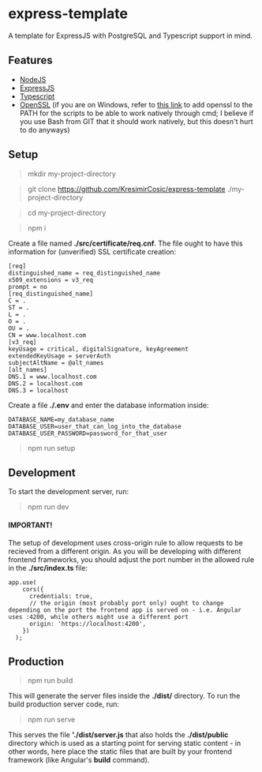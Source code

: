 # express-template

A template for ExpressJS with PostgreSQL and Typescript support in mind.

## Features

- [NodeJS](https://nodejs.org/en/)
- [ExpressJS](https://expressjs.com/)
- [Typescript](https://www.typescriptlang.org/)
- [OpenSSL](https://www.openssl.org/) (if you are on Windows, refer to [this link](https://medium.com/swlh/installing-openssl-on-windows-10-and-updating-path-80992e26f6a1) to add openssl to the PATH for the scripts to be able to work natively through cmd; I believe if you use Bash from GIT that it should work natively, but this doesn't hurt to do anyways)

## Setup

> mkdir my-project-directory

> git clone https://github.com/KresimirCosic/express-template ./my-project-directory

> cd my-project-directory

> npm i

Create a file named **./src/certificate/req.cnf**. The file ought to have this information for (unverified) SSL certificate creation:

```
[req]
distinguished_name = req_distinguished_name
x509_extensions = v3_req
prompt = no
[req_distinguished_name]
C = .
ST = .
L = .
O = .
OU = .
CN = www.localhost.com
[v3_req]
keyUsage = critical, digitalSignature, keyAgreement
extendedKeyUsage = serverAuth
subjectAltName = @alt_names
[alt_names]
DNS.1 = www.localhost.com
DNS.2 = localhost.com
DNS.3 = localhost
```

Create a file **./.env** and enter the database information inside:

```
DATABASE_NAME=my_database_name
DATABASE_USER=user_that_can_log_into_the_database
DATABASE_USER_PASSWORD=password_for_that_user
```

> npm run setup

## Development

To start the development server, run:

> npm run dev

#### IMPORTANT!

The setup of development uses cross-origin rule to allow requests to be recieved from a different origin. As you will be developing with different frontend frameworks, you should adjust the port number in the allowed rule in the **./src/index.ts** file:

```
app.use(
    cors({
      credentials: true,
      // the origin (most probably port only) ought to change depending on the port the frontend app is served on - i.e. Angular uses :4200, while others might use a different port
      origin: 'https://localhost:4200',
    })
  );
```

## Production

> npm run build

This will generate the server files inside the **./dist/** directory. To run the build production server code, run:

> npm run serve

This serves the file **'./dist/server.js** that also holds the **./dist/public** directory which is used as a starting point for serving static content - in other words, here place the static files that are built by your frontend framework (like Angular's **build** command).
